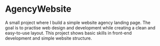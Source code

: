 # AgencyWebsite
A small project where I build a simple website agency landing page. The goal is to practise web design and development while creating a clean and easy-to-use layout. This project shows basic skills in front-end development and simple website structure.
